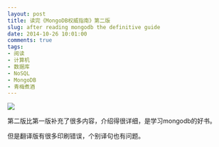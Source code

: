 ```yaml
---
layout: post
title: 读完《MongoDB权威指南》第二版
slug: after reading mongodb the definitive guide
date: 2014-10-26 10:01:00
comments: true
tags:
- 阅读
- 计算机
- 数据库
- NoSQL
- MongoDB
- 青梅煮酒
---
```


![](http://pic.yupoo.com/leninlee/E9VWUjut/medish.jpg)

第二版比第一版补充了很多内容，介绍得很详细，是学习mongodb的好书。

但是翻译版有很多印刷错误，个别译句也有问题。
